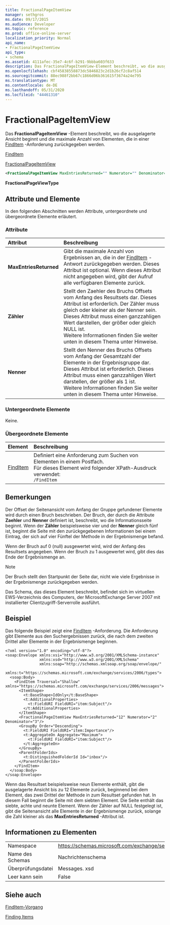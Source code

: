 ```yaml
---
title: FractionalPageItemView
manager: sethgros
ms.date: 09/17/2015
ms.audience: Developer
ms.topic: reference
ms.prod: office-online-server
localization_priority: Normal
api_name:
- FractionalPageItemView
api_type:
- schema
ms.assetid: 4111afec-35e7-4c6f-b291-9bbba603f633
description: Das FractionalPageItemView-Element beschreibt, wo die ausgelagerte Ansicht beginnt und die maximale Anzahl von Elementen, die in einer FindItem-Anforderung zurückgegeben werden.
ms.openlocfilehash: cbf45838558873dc5846823c2d1b26cf2c8af514
ms.sourcegitcommit: 88ec988f2bb67c1866d06b361615f3674a24e795
ms.translationtype: MT
ms.contentlocale: de-DE
ms.lasthandoff: 05/31/2020
ms.locfileid: "44461310"
---
```

# <a name="fractionalpageitemview"></a>FractionalPageItemView

Das **FractionalPageItemView** -Element beschreibt, wo die ausgelagerte Ansicht beginnt und die maximale Anzahl von Elementen, die in einer [FindItem](finditem.md) -Anforderung zurückgegeben werden. 
  
[FindItem](finditem.md)
  
[FractionalPageItemView](fractionalpageitemview.md)
  
```xml
<FractionalPageItemView MaxEntriesReturned="" Numerator="" Denominator=""/>
```

 **FractionalPageViewType**
## <a name="attributes-and-elements"></a>Attribute und Elemente

In den folgenden Abschnitten werden Attribute, untergeordnete und übergeordnete Elemente erläutert.
  
### <a name="attributes"></a>Attribute

|**Attribut**|**Beschreibung**|
|:-----|:-----|
|**MaxEntriesReturned** <br/> |Gibt die maximale Anzahl von Ergebnissen an, die in der [FindItem](finditem.md) -Antwort zurückgegeben werden. Dieses Attribut ist optional. Wenn dieses Attribut nicht angegeben wird, gibt der Aufruf alle verfügbaren Elemente zurück.  <br/> |
|**Zähler** <br/> |Stellt den Zaehler des Bruchs Offsets vom Anfang des Resultsets dar. Dieses Attribut ist erforderlich. Der Zähler muss gleich oder kleiner als der Nenner sein. Dieses Attribut muss einen ganzzahligen Wert darstellen, der größer oder gleich NULL ist.  <br/> Weitere Informationen finden Sie weiter unten in diesem Thema unter Hinweise.  <br/> |
|**Nenner** <br/> |Stellt den Nenner des Bruchs Offsets vom Anfang der Gesamtzahl der Elemente in der Ergebnisgruppe dar. Dieses Attribut ist erforderlich. Dieses Attribut muss einen ganzzahligen Wert darstellen, der größer als 1 ist.  <br/> Weitere Informationen finden Sie weiter unten in diesem Thema unter Hinweise.  <br/> |
   
### <a name="child-elements"></a>Untergeordnete Elemente

Keine.
  
### <a name="parent-elements"></a>Übergeordnete Elemente

|**Element**|**Beschreibung**|
|:-----|:-----|
|[FindItem](finditem.md) <br/> |Definiert eine Anforderung zum Suchen von Elementen in einem Postfach.  <br/> Für dieses Element wird folgender XPath-Ausdruck verwendet:   <br/>  `/FindItem` <br/> |
   
## <a name="remarks"></a>Bemerkungen

Der Offset der Seitenansicht vom Anfang der Gruppe gefundener Elemente wird durch einen Bruch beschrieben. Der Bruch, der durch die Attribute **Zaehler** und **Nenner** definiert ist, beschreibt, wo die Informationsseite beginnt. Wenn der **Zähler** beispielsweise vier und der **Nenner** gleich fünf ist, beginnt die Seite mit den zurückgegebenen Informationen bei einem Eintrag, der sich auf vier Fünftel der Methode in der Ergebnismenge befand. 
  
Wenn der Bruch auf 0 (null) ausgewertet wird, wird der Anfang des Resultsets angegeben. Wenn der Bruch zu 1 ausgewertet wird, gibt dies das Ende der Ergebnismenge an.
  
> [!NOTE]
> Der Bruch stellt den Startpunkt der Seite dar, nicht wie viele Ergebnisse in der Ergebnismenge zurückgegeben werden. 
  
Das Schema, das dieses Element beschreibt, befindet sich im virtuellen EWS-Verzeichnis des Computers, der MicrosoftExchange Server 2007 mit installierter Clientzugriff-Serverrolle ausführt.
  
## <a name="example"></a>Beispiel

Das folgende Beispiel zeigt eine [FindItem](finditem.md) -Anforderung. Die Anforderung gibt Elemente aus den Suchergebnissen zurück, die nach dem zweiten Drittel aller Elemente in der Ergebnismenge beginnen. 
  
```
<?xml version="1.0" encoding="utf-8"?>
<soap:Envelope xmlns:xsi="http://www.w3.org/2001/XMLSchema-instance"
               xmlns:xsd="http://www.w3.org/2001/XMLSchema"
               xmlns:soap="http://schemas.xmlsoap.org/soap/envelope/"
               xmlns:t="https://schemas.microsoft.com/exchange/services/2006/types">
  <soap:Body>
    <FindItem Traversal="Shallow" xmlns="https://schemas.microsoft.com/exchange/services/2006/messages">
      <ItemShape>
        <t:BaseShape>IdOnly</t:BaseShape>
        <t:AdditionalProperties>
          <t:FieldURI FieldURI="item:Subject"/>
        </t:AdditionalProperties>
      </ItemShape>
      <FractionalPageItemView MaxEntriesReturned="12" Numerator="2" Denominator="3"/>
      <GroupBy Order="Descending">
        <t:FieldURI FieldURI="item:Importance"/>
        <t:AggregateOn Aggregate="Maximum">
          <t:FieldURI FieldURI="item:Subject"/>
        </t:AggregateOn>
      </GroupBy>
      <ParentFolderIds>
        <t:DistinguishedFolderId Id="inbox"/>
      </ParentFolderIds>
    </FindItem>
  </soap:Body>
</soap:Envelope>
```

Wenn das Resultset beispielsweise neun Elemente enthält, gibt die ausgelagerte Ansicht bis zu 12 Elemente zurück, beginnend bei dem Element, das zwei Drittel der Methode in zum Resultset gefunden hat. In diesem Fall beginnt die Seite mit dem siebten Element. Die Seite enthält das siebte, achte und neunte Element. Wenn der Zähler auf NULL festgelegt ist, gibt die Seitenansicht alle Elemente in der Ergebnismenge zurück, solange die Zahl kleiner als das **MaxEntriesReturned** -Attribut ist. 
  
## <a name="element-information"></a>Informationen zu Elementen

|||
|:-----|:-----|
|Namespace  <br/> |https://schemas.microsoft.com/exchange/services/2006/messages  <br/> |
|Name des Schemas  <br/> |Nachrichtenschema  <br/> |
|Überprüfungsdatei  <br/> |Messages. xsd  <br/> |
|Leer kann sein  <br/> |False  <br/> |
   
## <a name="see-also"></a>Siehe auch



[FindItem-Vorgang](finditem-operation.md)


[Finding Items](https://msdn.microsoft.com/library/63af1f9c-464b-4fca-9ae3-3d60f24ca93c%28Office.15%29.aspx)

